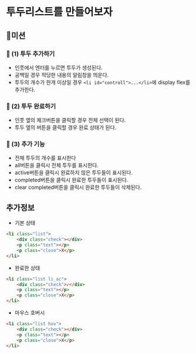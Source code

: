 # 투두리스트를 만들어보자

## 🚀미션

### 🎯 (1) 투두 추가하기

-   인풋에서 엔터를 누르면 투두가 생성된다.
-   공백일 경우 적당한 내용의 알림창을 띄운다.
-   투두의 개수가 한개 이상일 경우 `<li id="controll">...</li>`에 display flex를 추가한다.

### 🎯 (2) 투두 완료하기

-   인풋 옆의 체크버튼을 클릭할 경우 전체 선택이 된다.
-   투두 옆의 버튼을 클릭할 경우 완료 상태가 된다.

### 🎯 (3) 추가 기능

-   전체 투두의 개수를 표시한다
-   all버튼을 클릭시 전체 투두를 표시한다.
-   active버튼을 클릭시 완료하지 않은 투두들이 표시된다.
-   completed버튼을 클릭시 완료한 투두들이 표시된다.
-   clear completed버튼을 클릭시 완료한 투두들이 삭제된다.

## 추가정보

-   기본 상태

```html
<li class="list">
    <div class="check"></div>
    <p class="text"></p>
    <p class="close">X</p>
</li>
```

-   완료한 상태

```html
<li class="list li_ac">
    <div class="check">✓</div>
    <p class="text"></p>
    <p class="close">X</p>
</li>
```

-   마우스 호버시

```html
<li class="list hov">
    <div class="check"></div>
    <p class="text"></p>
    <p class="close">X</p>
</li>
```
